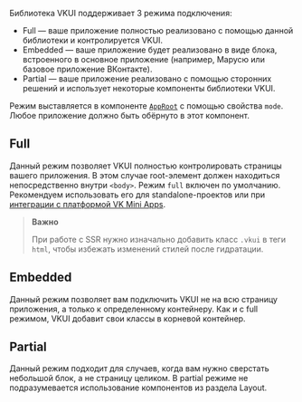 Библиотека VKUI поддерживает 3 режима подключения:

- Full — ваше приложение полностью реализовано с помощью данной библиотеки и контролируется VKUI.
- Embedded — ваше приложение будет реализовано в виде блока, встроенного в основное приложение (например, Марусю или базовое приложение ВКонтакте).
- Partial — ваше приложение реализовано с помощью сторонних решений и использует некоторые компоненты библиотеки VKUI.

Режим выставляется в компоненте [`AppRoot`](#/AppRoot) с помощью свойства `mode`. Любое приложение должно быть обёрнуто в этот компонент.

## Full

Данный режим позволяет VKUI полностью контролировать страницы вашего приложения.
В этом случае root-элемент должен находиться непосредственно внутри `<body>`.
Режим `full` включен по умолчанию. Рекомендуем использовать его для standalone-проектов или при [интеграции с платформой VK Mini Apps](#/integrations-vk-mini-apps).

> **Важно**
>
> При работе с SSR нужно изначально добавить класс `.vkui` в теги `html`, чтобы избежать изменений стилей после гидратации.

## Embedded

Данный режим позволяет вам подключить VKUI не на всю страницу приложения, а только к определенному контейнеру.
Как и с full режимом, VKUI добавит свои классы в корневой контейнер.

## Partial

Данный режим подходит для случаев, когда вам нужно сверстать небольшой блок, а не страницу целиком. В partial режиме не
подразумевается использование компонентов из раздела Layout.
